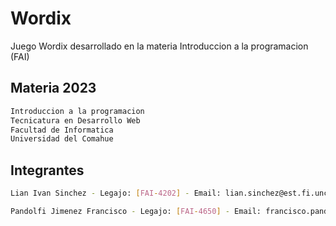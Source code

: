 # Wordix
Juego Wordix desarrollado en la materia Introduccion a la programacion (FAI)

## Materia 2023

```bash
Introduccion a la programacion
Tecnicatura en Desarrollo Web
Facultad de Informatica
Universidad del Comahue
```

## Integrantes


```bash
Lian Ivan Sinchez - Legajo: [FAI-4202] - Email: lian.sinchez@est.fi.uncoma.edu.ar - Github: LianIvanSinchez09

Pandolfi Jimenez Francisco - Legajo: [FAI-4650] - Email: francisco.pandolfi@est.fi.uncoma.edu.ar - Github: FranciscoPJ
```
